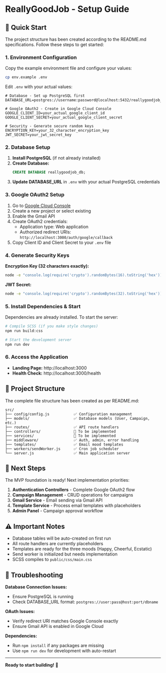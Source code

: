 # ReallyGoodJob - Setup Guide

## 🚀 Quick Start

The project structure has been created according to the README.md specifications. Follow these steps to get started:

### 1. Environment Configuration

Copy the example environment file and configure your values:

```bash
cp env.example .env
```

Edit `.env` with your actual values:

```env
# Database - Set up PostgreSQL first
DATABASE_URL=postgres://username:password@localhost:5432/reallygoodjob_db

# Google OAuth2 - Create in Google Cloud Console
GOOGLE_CLIENT_ID=your_actual_google_client_id
GOOGLE_CLIENT_SECRET=your_actual_google_client_secret

# Security - Generate secure random keys
ENCRYPTION_KEY=your_32_character_encryption_key
JWT_SECRET=your_jwt_secret_key
```

### 2. Database Setup

1. **Install PostgreSQL** (if not already installed)
2. **Create Database:**
   ```sql
   CREATE DATABASE reallygoodjob_db;
   ```
3. **Update DATABASE_URL** in `.env` with your actual PostgreSQL credentials

### 3. Google OAuth2 Setup

1. Go to [Google Cloud Console](https://console.cloud.google.com/)
2. Create a new project or select existing
3. Enable the Gmail API
4. Create OAuth2 credentials:
   - Application type: Web application
   - Authorized redirect URIs: `http://localhost:3000/auth/google/callback`
5. Copy Client ID and Client Secret to your `.env` file

### 4. Generate Security Keys

**Encryption Key (32 characters exactly):**
```bash
node -e "console.log(require('crypto').randomBytes(16).toString('hex'))"
```

**JWT Secret:**
```bash
node -e "console.log(require('crypto').randomBytes(32).toString('hex'))"
```

### 5. Install Dependencies & Start

Dependencies are already installed. To start the server:

```bash
# Compile SCSS (if you make style changes)
npm run build:css

# Start the development server
npm run dev
```

### 6. Access the Application

- **Landing Page:** http://localhost:3000
- **Health Check:** http://localhost:3000/health

## 📁 Project Structure

The complete file structure has been created as per README.md:

```
src/
├── config/config.js           ✅ Configuration management
├── models/                    ✅ Database models (User, Campaign, etc.)
├── routes/                    ✅ API route handlers
├── controllers/               🔄 To be implemented
├── services/                  🔄 To be implemented  
├── middleware/                ✅ Auth, admin, error handling
├── templates/                 ✅ Email mood templates
├── workers/sendWorker.js      ✅ Cron job scheduler
└── server.js                  ✅ Main application server
```

## 🎯 Next Steps

The MVP foundation is ready! Next implementation priorities:

1. **Authentication Controllers** - Complete Google OAuth2 flow
2. **Campaign Management** - CRUD operations for campaigns
3. **Gmail Service** - Email sending via Gmail API
4. **Template Service** - Process email templates with placeholders
5. **Admin Panel** - Campaign approval workflow

## ⚠️ Important Notes

- Database tables will be auto-created on first run
- All route handlers are currently placeholders
- Templates are ready for the three moods (Happy, Cheerful, Ecstatic)
- Send worker is initialized but needs implementation
- SCSS compiles to `public/css/main.css`

## 🐛 Troubleshooting

**Database Connection Issues:**
- Ensure PostgreSQL is running
- Check DATABASE_URL format: `postgres://user:pass@host:port/dbname`

**OAuth Issues:**
- Verify redirect URI matches Google Console exactly
- Ensure Gmail API is enabled in Google Cloud

**Dependencies:**
- Run `npm install` if any packages are missing
- Use `npm run dev` for development with auto-restart

---

**Ready to start building!** 🎉 